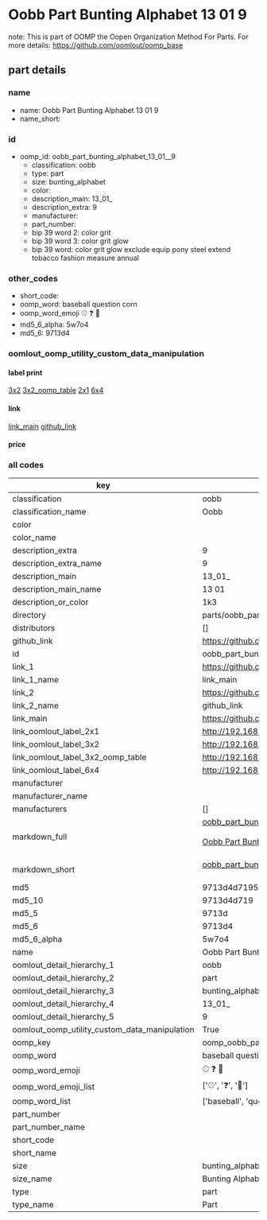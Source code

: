 # Oobb Part Bunting Alphabet 13 01  9  

note: This is part of OOMP the Oopen Organization Method For Parts. For more details: https://github.com/oomlout/oomp_base

##  part details





### name
* name: Oobb Part Bunting Alphabet 13 01  9
* name_short: 
### id
* oomp_id: oobb_part_bunting_alphabet_13_01__9
  * classification: oobb
  * type: part
  * size: bunting_alphabet
  * color: 
  * description_main: 13_01_
  * description_extra: 9
  * manufacturer: 
  * part_number: 
  * bip 39 word 2: color grit
  * bip 39 word 3: color grit glow
  * bip 39 word: color grit glow exclude equip pony steel extend tobacco fashion measure annual

### other_codes
* short_code: 
* oomp_word: baseball question corn
* oomp_word_emoji :baseball: :question: :corn:
* md5_6_alpha: 5w7o4
* md5_6: 9713d4






### oomlout_oomp_utility_custom_data_manipulation
#### label print
[3x2](http://192.168.1.245:1112/?label=oomp%205w7o4)
[3x2_oomp_table](http://192.168.1.107:1112/?label=oomp%205w7o4)
[2x1](http://192.168.1.242:1112/?label=oomp%205w7o4)
[6x4](http://192.168.1.55:1112/?label=oomp%205w7o4)    

#### link

[link_main](https://github.com/oomlout/oomlout_oomp_current_version_messy/tree/main/parts/oobb_part_bunting_alphabet_13_01__9) [github_link](https://github.com/oomlout/oomlout_oomp_part_src/tree/main/parts/oobb_part_bunting_alphabet_13_01__9)                             

#### price







### all codes 
| key | value |  
| --- | --- |  
| classification | oobb |  
| classification_name | Oobb |  
| color |  |  
| color_name |  |  
| description_extra | 9 |  
| description_extra_name | 9 |  
| description_main | 13_01_ |  
| description_main_name | 13 01  |  
| description_or_color | 1k3 |  
| directory | parts/oobb_part_bunting_alphabet_13_01__9 |  
| distributors | [] |  
| github_link | https://github.com/oomlout/oomlout_oomp_part_src/tree/main/parts/oobb_part_bunting_alphabet_13_01__9 |  
| id | oobb_part_bunting_alphabet_13_01__9 |  
| link_1 | https://github.com/oomlout/oomlout_oomp_current_version_messy/tree/main/parts/oobb_part_bunting_alphabet_13_01__9 |  
| link_1_name | link_main |  
| link_2 | https://github.com/oomlout/oomlout_oomp_part_src/tree/main/parts/oobb_part_bunting_alphabet_13_01__9 |  
| link_2_name | github_link |  
| link_main | https://github.com/oomlout/oomlout_oomp_current_version_messy/tree/main/parts/oobb_part_bunting_alphabet_13_01__9 |  
| link_oomlout_label_2x1 | http://192.168.1.242:1112/?label=oomp%205w7o4 |  
| link_oomlout_label_3x2 | http://192.168.1.245:1112/?label=oomp%205w7o4 |  
| link_oomlout_label_3x2_oomp_table | http://192.168.1.107:1112/?label=oomp%205w7o4 |  
| link_oomlout_label_6x4 | http://192.168.1.55:1112/?label=oomp%205w7o4 |  
| manufacturer |  |  
| manufacturer_name |  |  
| manufacturers | [] |  
| markdown_full | [oobb_part_bunting_alphabet_13_01__9](https://github.com/oomlout/oomlout_oomp_current_version_messy/tree/main/parts/oobb_part_bunting_alphabet_13_01__9)<br>[](https://github.com/oomlout/oomlout_oomp_current_version_messy/tree/main/parts/oobb_part_bunting_alphabet_13_01__9)<br>[Oobb Part Bunting Alphabet 13 01  9](https://github.com/oomlout/oomlout_oomp_current_version_messy/tree/main/parts/oobb_part_bunting_alphabet_13_01__9)<br><br> |  
| markdown_short | [oobb_part_bunting_alphabet_13_01__9](https://github.com/oomlout/oomlout_oomp_current_version_messy/tree/main/parts/oobb_part_bunting_alphabet_13_01__9)<br><br> |  
| md5 | 9713d4d71950faa69fa614eec799a96d |  
| md5_10 | 9713d4d719 |  
| md5_5 | 9713d |  
| md5_6 | 9713d4 |  
| md5_6_alpha | 5w7o4 |  
| name | Oobb Part Bunting Alphabet 13 01  9 |  
| oomlout_detail_hierarchy_1 | oobb |  
| oomlout_detail_hierarchy_2 | part |  
| oomlout_detail_hierarchy_3 | bunting_alphabet |  
| oomlout_detail_hierarchy_4 | 13_01_ |  
| oomlout_detail_hierarchy_5 | 9 |  
| oomlout_oomp_utility_custom_data_manipulation | True |  
| oomp_key | oomp_oobb_part_bunting_alphabet_13_01__9 |  
| oomp_word | baseball question corn |  
| oomp_word_emoji | :baseball: :question: :corn: |  
| oomp_word_emoji_list | [':baseball:', ':question:', ':corn:'] |  
| oomp_word_list | ['baseball', 'question', 'corn'] |  
| part_number |  |  
| part_number_name |  |  
| short_code |  |  
| short_name |  |  
| size | bunting_alphabet |  
| size_name | Bunting Alphabet |  
| type | part |  
| type_name | Part |  
